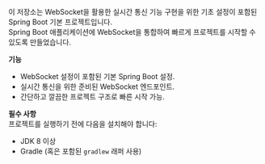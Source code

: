 이 저장소는 WebSocket을 활용한 실시간 통신 기능 구현을 위한 기초 설정이 포함된 Spring Boot 기본 프로젝트입니다.  
Spring Boot 애플리케이션에 WebSocket을 통합하여 빠르게 프로젝트를 시작할 수 있도록 만들었습니다. 

**기능**  
- WebSocket 설정이 포함된 기본 Spring Boot 설정.  
- 실시간 통신을 위한 준비된 WebSocket 엔드포인트.  
- 간단하고 깔끔한 프로젝트 구조로 빠른 시작 가능.  

**필수 사항**  
프로젝트를 실행하기 전에 다음을 설치해야 합니다:  
- JDK 8 이상  
- Gradle (혹은 포함된 `gradlew` 래퍼 사용)  
